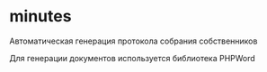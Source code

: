 # minutes
Автоматическая генерация протокола собрания собственников

Для генерации документов используется библиотека PHPWord
